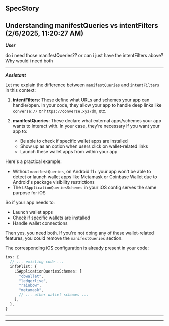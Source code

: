 ## SpecStory

## Understanding manifestQueries vs intentFilters (2/6/2025, 11:20:27 AM)

_**User**_

do i need those manifestQueries?? or can i just have the intentFilters above? Why would i need both

---

_**Assistant**_

Let me explain the difference between `manifestQueries` and `intentFilters` in this context:

1. **intentFilters**: These define what URLs and schemes your app can handle/open. In your code, they allow your app to handle deep links like `converse://` or `https://converse.xyz/dm`, etc.

2. **manifestQueries**: These declare what external apps/schemes your app wants to interact with. In your case, they're necessary if you want your app to:
   - Be able to check if specific wallet apps are installed
   - Show up as an option when users click on wallet-related links
   - Launch these wallet apps from within your app

Here's a practical example:
- Without `manifestQueries`, on Android 11+ your app won't be able to detect or launch wallet apps like Metamask or Coinbase Wallet due to Android's package visibility restrictions
- The `LSApplicationQueriesSchemes` in your iOS config serves the same purpose for iOS

So if your app needs to:
- Launch wallet apps
- Check if specific wallets are installed
- Handle wallet connections

Then yes, you need both. If you're not doing any of these wallet-related features, you could remove the `manifestQueries` section.

The corresponding iOS configuration is already present in your code:

```typescript:app.config.ts
ios: {
  // ... existing code ...
  infoPlist: {
    LSApplicationQueriesSchemes: [
      "cbwallet",
      "ledgerlive",
      "rainbow",
      "metamask",
      // ... other wallet schemes ...
    ],
  },
}
```

---



---

